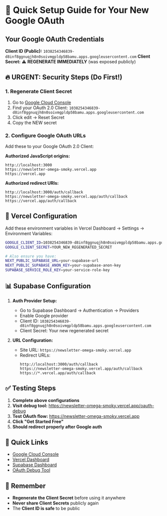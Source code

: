# 🚀 Quick Setup Guide for Your New Google OAuth

## Your Google OAuth Credentials

**Client ID (Public):** `1038254346839-d8inf8ggnuqjh8n0soivmgpldp58bamu.apps.googleusercontent.com`
**Client Secret:** ⚠️ **REGENERATE IMMEDIATELY** (was exposed publicly)

## 🔥 URGENT: Security Steps (Do First!)

### 1. Regenerate Client Secret
1. Go to [Google Cloud Console](https://console.cloud.google.com/apis/credentials)
2. Find your OAuth 2.0 Client: `1038254346839-d8inf8ggnuqjh8n0soivmgpldp58bamu.apps.googleusercontent.com`
3. Click edit → Reset Secret
4. Copy the NEW secret

### 2. Configure Google OAuth URLs
Add these to your Google OAuth 2.0 Client:

**Authorized JavaScript origins:**
```
http://localhost:3000
https://newsletter-omega-smoky.vercel.app
https://vercel.app
```

**Authorized redirect URIs:**
```
http://localhost:3000/auth/callback
https://newsletter-omega-smoky.vercel.app/auth/callback
https://vercel.app/auth/callback
```

## 🔧 Vercel Configuration

Add these environment variables in Vercel Dashboard → Settings → Environment Variables:

```bash
GOOGLE_CLIENT_ID=1038254346839-d8inf8ggnuqjh8n0soivmgpldp58bamu.apps.googleusercontent.com
GOOGLE_CLIENT_SECRET=YOUR_NEW_REGENERATED_SECRET

# Also ensure you have:
NEXT_PUBLIC_SUPABASE_URL=your-supabase-url
NEXT_PUBLIC_SUPABASE_ANON_KEY=your-supabase-anon-key
SUPABASE_SERVICE_ROLE_KEY=your-service-role-key
```

## 📊 Supabase Configuration

1. **Auth Provider Setup:**
   - Go to Supabase Dashboard → Authentication → Providers
   - Enable Google provider
   - Client ID: `1038254346839-d8inf8ggnuqjh8n0soivmgpldp58bamu.apps.googleusercontent.com`
   - Client Secret: Your new regenerated secret

2. **URL Configuration:**
   - Site URL: `https://newsletter-omega-smoky.vercel.app`
   - Redirect URLs:
     ```
     http://localhost:3000/auth/callback
     https://newsletter-omega-smoky.vercel.app/auth/callback
     https://*.vercel.app/auth/callback
     ```

## ✅ Testing Steps

1. **Complete above configurations**
2. **Visit debug tool:** https://newsletter-omega-smoky.vercel.app/oauth-debug
3. **Test OAuth flow:** https://newsletter-omega-smoky.vercel.app
4. **Click "Get Started Free"**
5. **Should redirect properly after Google auth**

## 🔗 Quick Links

- [Google Cloud Console](https://console.cloud.google.com/apis/credentials)
- [Vercel Dashboard](https://vercel.com/dashboard)
- [Supabase Dashboard](https://supabase.com/dashboard/projects)
- [OAuth Debug Tool](https://newsletter-omega-smoky.vercel.app/oauth-debug)

## 🚨 Remember
- **Regenerate the Client Secret** before using it anywhere
- **Never share Client Secrets** publicly again
- The **Client ID is safe** to be public